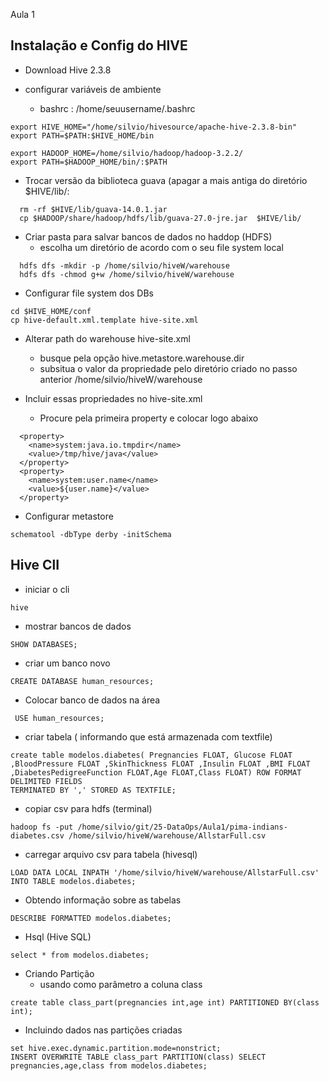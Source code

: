 Aula 1

## Instalação e Config do HIVE

* Download Hive 2.3.8

* configurar variáveis de ambiente
  * bashrc : /home/seuusername/.bashrc
    
```
export HIVE_HOME="/home/silvio/hivesource/apache-hive-2.3.8-bin"
export PATH=$PATH:$HIVE_HOME/bin

export HADOOP_HOME=/home/silvio/hadoop/hadoop-3.2.2/
export PATH=$HADOOP_HOME/bin/:$PATH
```

* Trocar versão da biblioteca guava (apagar a mais antiga do diretório $HIVE/lib/:
```  
  rm -rf $HIVE/lib/guava-14.0.1.jar
  cp $HADOOP/share/hadoop/hdfs/lib/guava-27.0-jre.jar  $HIVE/lib/
```

* Criar pasta para salvar bancos de dados no haddop (HDFS)
  *  escolha um diretório de acordo com o seu file system local
```
  hdfs dfs -mkdir -p /home/silvio/hiveW/warehouse
  hdfs dfs -chmod g+w /home/silvio/hiveW/warehouse
```

* Configurar file system dos DBs
```
cd $HIVE_HOME/conf
cp hive-default.xml.template hive-site.xml
```

* Alterar path do warehouse hive-site.xml
  * busque pela opção hive.metastore.warehouse.dir
  * subsitua o valor da propriedade pelo diretório criado no passo anterior /home/silvio/hiveW/warehouse
  

* Incluir essas propriedades no hive-site.xml
  * Procure pela primeira property e colocar logo abaixo
  
```
  <property>
    <name>system:java.io.tmpdir</name>
    <value>/tmp/hive/java</value>
  </property>
  <property>
    <name>system:user.name</name>
    <value>${user.name}</value>
  </property>
```

* Configurar metastore

```
schematool -dbType derby -initSchema
```


## Hive ClI

* iniciar o cli
```
hive
```

* mostrar bancos de dados

```
SHOW DATABASES;
```

* criar um banco novo
```
CREATE DATABASE human_resources;
```

* Colocar banco de dados na área
```
 USE human_resources;
```

* criar tabela ( informando que está armazenada com textfile)
```
create table modelos.diabetes( Pregnancies FLOAT, Glucose FLOAT ,BloodPressure FLOAT ,SkinThickness FLOAT ,Insulin FLOAT ,BMI FLOAT ,DiabetesPedigreeFunction FLOAT,Age FLOAT,Class FLOAT) ROW FORMAT DELIMITED FIELDS 
TERMINATED BY ',' STORED AS TEXTFILE;
```

* copiar csv para hdfs (terminal)

```
hadoop fs -put /home/silvio/git/25-DataOps/Aula1/pima-indians-diabetes.csv /home/silvio/hiveW/warehouse/AllstarFull.csv
```

* carregar arquivo csv para tabela (hivesql)
```
LOAD DATA LOCAL INPATH '/home/silvio/hiveW/warehouse/AllstarFull.csv' INTO TABLE modelos.diabetes;
```

* Obtendo informação sobre as tabelas
```
DESCRIBE FORMATTED modelos.diabetes;
```

* Hsql (Hive SQL)
```
select * from modelos.diabetes;
```

* Criando Partição
    * usando como parâmetro a coluna class
    
```
create table class_part(pregnancies int,age int) PARTITIONED BY(class int);
```

* Incluindo dados nas partições criadas
```
set hive.exec.dynamic.partition.mode=nonstrict;
INSERT OVERWRITE TABLE class_part PARTITION(class) SELECT pregnancies,age,class from modelos.diabetes;
```
